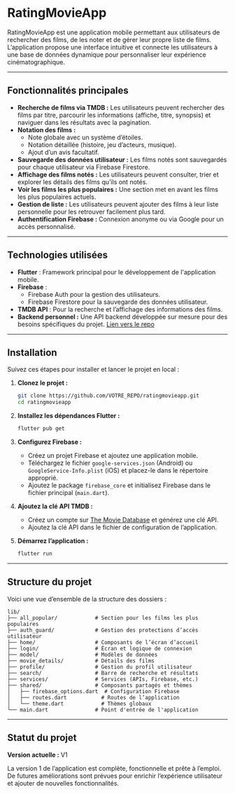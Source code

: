 # RatingMovieApp

RatingMovieApp est une application mobile permettant aux utilisateurs de rechercher des films, de les noter et de gérer leur propre liste de films. L’application propose une interface intuitive et connecte les utilisateurs à une base de données dynamique pour personnaliser leur expérience cinématographique.

---

## Fonctionnalités principales

- **Recherche de films via TMDB :** Les utilisateurs peuvent rechercher des films par titre, parcourir les informations (affiche, titre, synopsis) et naviguer dans les résultats avec la pagination.
- **Notation des films :**
    - Note globale avec un système d’étoiles.
    - Notation détaillée (histoire, jeu d’acteurs, musique).
    - Ajout d’un avis facultatif.
- **Sauvegarde des données utilisateur :** Les films notés sont sauvegardés pour chaque utilisateur via Firebase Firestore.
- **Affichage des films notés :** Les utilisateurs peuvent consulter, trier et explorer les détails des films qu’ils ont notés.
- **Voir les films les plus populaires :** Une section met en avant les films les plus populaires actuels.
- **Gestion de liste :** Les utilisateurs peuvent ajouter des films à leur liste personnelle pour les retrouver facilement plus tard.
- **Authentification Firebase :** Connexion anonyme ou via Google pour un accès personnalisé.

---

## Technologies utilisées

- **Flutter** : Framework principal pour le développement de l'application mobile.
- **Firebase** :
    - Firebase Auth pour la gestion des utilisateurs.
    - Firebase Firestore pour la sauvegarde des données utilisateur.
- **TMDB API** : Pour la recherche et l’affichage des informations des films.
- **Backend personnel :** Une API backend développée sur mesure pour des besoins spécifiques du projet. [Lien vers le repo](https://github.com/ThomasPIET/rating_movie_app_back)

---

## Installation

Suivez ces étapes pour installer et lancer le projet en local :

1. **Clonez le projet :**
   ```bash
   git clone https://github.com/VOTRE_REPO/ratingmovieapp.git
   cd ratingmovieapp
   ```

2. **Installez les dépendances Flutter :**
   ```bash
   flutter pub get
   ```

3. **Configurez Firebase :**
    - Créez un projet Firebase et ajoutez une application mobile.
    - Téléchargez le fichier `google-services.json` (Android) ou `GoogleService-Info.plist` (iOS) et placez-le dans le répertoire approprié.
    - Ajoutez le package `firebase_core` et initialisez Firebase dans le fichier principal (`main.dart`).

4. **Ajoutez la clé API TMDB :**
    - Créez un compte sur [The Movie Database](https://www.themoviedb.org/) et générez une clé API.
    - Ajoutez la clé API dans le fichier de configuration de l’application.

5. **Démarrez l’application :**
   ```bash
   flutter run
   ```

---

## Structure du projet

Voici une vue d’ensemble de la structure des dossiers :

```
lib/
├── all_popular/            # Section pour les films les plus populaires
├── auth_guard/             # Gestion des protections d’accès utilisateur
├── home/                   # Composants de l’écran d’accueil
├── login/                  # Écran et logique de connexion
├── model/                  # Modèles de données
├── movie_details/          # Détails des films
├── profile/                # Gestion du profil utilisateur
├── search/                 # Barre de recherche et résultats
├── services/               # Services (APIs, Firebase, etc.)
├── shared/                 # Composants partagés et thèmes
│   ├── firebase_options.dart  # Configuration Firebase
│   ├── routes.dart           # Routes de l’application
│   └── theme.dart            # Thèmes globaux
└── main.dart               # Point d'entrée de l'application
```

---

## Statut du projet

**Version actuelle :** V1

La version 1 de l’application est complète, fonctionnelle et prête à l’emploi. De futures améliorations sont prévues pour enrichir l’expérience utilisateur et ajouter de nouvelles fonctionnalités.

